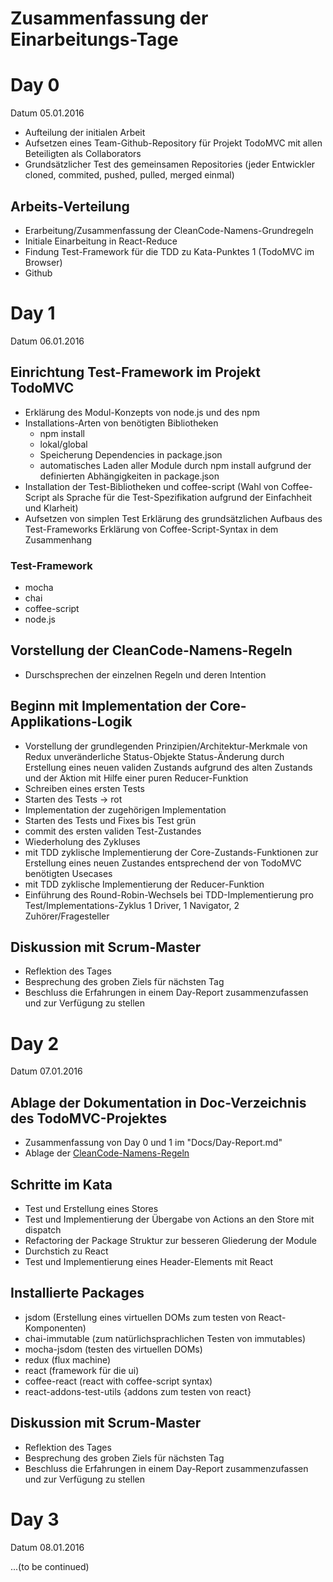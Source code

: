 Zusammenfassung der Einarbeitungs-Tage
======================================



# Day 0
Datum 05.01.2016

*  Aufteilung der initialen Arbeit
*  Aufsetzen eines Team-Github-Repository für Projekt TodoMVC mit allen Beteiligten als Collaborators
*  Grundsätzlicher Test des gemeinsamen Repositories (jeder Entwickler cloned, commited, pushed, pulled, merged einmal)

## Arbeits-Verteilung
*  Erarbeitung/Zusammenfassung der CleanCode-Namens-Grundregeln
*  Initiale Einarbeitung in React-Reduce
*  Findung Test-Framework für die TDD zu Kata-Punktes 1 (TodoMVC im Browser)
*  Github



# Day 1
Datum 06.01.2016

## Einrichtung Test-Framework im Projekt TodoMVC

*  Erklärung des Modul-Konzepts von node.js und des npm
*  Installations-Arten von benötigten Bibliotheken 
   - npm install 
   - lokal/global 
   - Speicherung Dependencies in package.json
   - automatisches Laden aller Module durch npm install aufgrund der definierten Abhängigkeiten in package.json
*  Installation der Test-Bibliotheken und coffee-script 
   (Wahl von Coffee-Script als Sprache für die Test-Spezifikation aufgrund der Einfachheit und Klarheit)   
*  Aufsetzen von simplen Test
   Erklärung des grundsätzlichen Aufbaus des Test-Frameworks 
   Erklärung von Coffee-Script-Syntax in dem Zusammenhang

### Test-Framework
*  mocha
*  chai
*  coffee-script
*  node.js

## Vorstellung der CleanCode-Namens-Regeln
*  Durschsprechen der einzelnen Regeln und deren Intention

## Beginn mit Implementation der Core-Applikations-Logik
*  Vorstellung der grundlegenden Prinzipien/Architektur-Merkmale von Redux
   unveränderliche Status-Objekte
   Status-Änderung durch Erstellung eines neuen validen Zustands aufgrund des alten Zustands und der Aktion mit Hilfe
   einer puren Reducer-Funktion
*  Schreiben eines ersten Tests
*  Starten des Tests -> rot
*  Implementation der zugehörigen Implementation
*  Starten des Tests und Fixes bis Test grün
*  commit des ersten validen Test-Zustandes
*  Wiederholung des Zykluses
*  mit TDD zyklische Implementierung der Core-Zustands-Funktionen zur Erstellung eines neuen Zustandes entsprechend
   der von TodoMVC benötigten Usecases
*  mit TDD zyklische Implementierung der Reducer-Funktion
*  Einführung des Round-Robin-Wechsels bei TDD-Implementierung pro Test/Implementations-Zyklus
   1 Driver, 1 Navigator, 2 Zuhörer/Fragesteller

## Diskussion mit Scrum-Master
*  Reflektion des Tages
*  Besprechung des groben Ziels für nächsten Tag
*  Beschluss die Erfahrungen in einem Day-Report zusammenzufassen und zur Verfügung zu stellen



# Day 2
Datum 07.01.2016
## Ablage der Dokumentation in Doc-Verzeichnis des TodoMVC-Projektes
*  Zusammenfassung von Day 0 und 1 im "Docs/Day-Report.md"
*  Ablage der [CleanCode-Namens-Regeln](https://github.com/martintolkiehn/todoMVC/blob/master/Docs/CleanCodeNames.md)

## Schritte im Kata
* Test und Erstellung eines Stores
* Test und Implementierung der Übergabe von Actions an den Store mit dispatch
* Refactoring der Package Struktur zur besseren Gliederung der Module
* Durchstich zu React
* Test und Implementierung eines Header-Elements mit React

## Installierte Packages
* jsdom (Erstellung eines virtuellen DOMs zum testen von React-Komponenten)
* chai-immutable (zum natürlichsprachlichen Testen von immutables)
* mocha-jsdom (testen des virtuellen DOMs)
* redux (flux machine)
* react (framework für die ui)
* coffee-react (react with coffee-script syntax)
* react-addons-test-utils {addons zum testen von react}
 
## Diskussion mit Scrum-Master
*  Reflektion des Tages
*  Besprechung des groben Ziels für nächsten Tag
*  Beschluss die Erfahrungen in einem Day-Report zusammenzufassen und zur Verfügung zu stellen

# Day 3
Datum 08.01.2016

...(to be continued)
